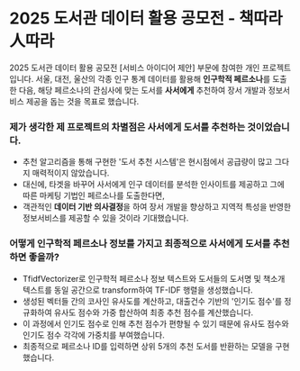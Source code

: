 # 2025 도서관 데이터 활용 공모전 - **책따라 人따라**

2025 도서관 데이터 활용 공모전 [서비스 아이디어 제안] 부문에 참여한 개인 프로젝트입니다. 
서울, 대전, 울산의 각종 인구 통계 데이터를 활용해 **인구학적 페르소나**를 도출한 다음, 
해당 페르소나의 관심사에 맞는 도서를 **사서에게** 추천하여 장서 개발과 정보서비스 제공을 돕는 것을 목표로 했습니다.

### 제가 생각한 제 프로젝트의 차별점은 **사서에게** 도서를 추천하는 것이었습니다.
  - 추천 알고리즘을 통해 구현한 '도서 추천 시스템'은 현시점에서 공급량이 많고 그다지 매력적이지 않았습니다.
  - 대신에, 타겟을 바꾸어 사서에게 인구 데이터를 분석한 인사이트를 제공하고 그에 따른 마케팅 기법인 페르소나를 도출한다면,
  - 객관적인 **데이터 기반 의사결정**을 하여 장서 개발을 향상하고 지역적 특성을 반영한 정보서비스를 제공할 수 있을 것이라 기대했습니다.
    
### 어떻게 인구학적 페르소나 정보를 가지고 최종적으로 사서에게 도서를 추천하면 좋을까?
  - TfidfVectorizer로 인구학적 페르소나 정보 텍스트와 도서들의 도서명 및 책소개 텍스트를 동일 공간으로 transform하여 TF-IDF 행렬을 생성했습니다.
  - 생성된 벡터들 간의 코사인 유사도를 계산하고, 대출건수 기반의 '인기도 점수'를 정규화하여 유사도 점수와 가중 합산하여 최종 추천 점수를 계산했습니다.
  - 이 과정에서 인기도 점수로 인해 추천 점수가 편향될 수 있기 때문에 유사도 점수와 인기도 점수 각각에 가중치를 부여했습니다.
  - 최종적으로 페르소나 ID를 입력하면 상위 5개의 추천 도서를 반환하는 모델을 구현했습니다.

